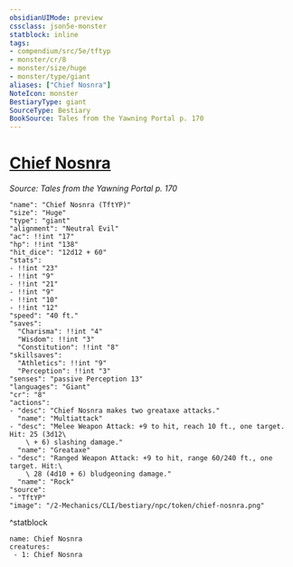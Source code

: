 ```yaml
---
obsidianUIMode: preview
cssclass: json5e-monster
statblock: inline
tags:
- compendium/src/5e/tftyp
- monster/cr/8
- monster/size/huge
- monster/type/giant
aliases: ["Chief Nosnra"]
NoteIcon: monster
BestiaryType: giant
SourceType: Bestiary
BookSource: Tales from the Yawning Portal p. 170
---
```

# [Chief Nosnra](2-Mechanics/CLI/bestiary/npc/chief-nosnra-tftyp.md)
*Source: Tales from the Yawning Portal p. 170*  

```statblock
"name": "Chief Nosnra (TftYP)"
"size": "Huge"
"type": "giant"
"alignment": "Neutral Evil"
"ac": !!int "17"
"hp": !!int "138"
"hit_dice": "12d12 + 60"
"stats":
- !!int "23"
- !!int "9"
- !!int "21"
- !!int "9"
- !!int "10"
- !!int "12"
"speed": "40 ft."
"saves":
  "Charisma": !!int "4"
  "Wisdom": !!int "3"
  "Constitution": !!int "8"
"skillsaves":
  "Athletics": !!int "9"
  "Perception": !!int "3"
"senses": "passive Perception 13"
"languages": "Giant"
"cr": "8"
"actions":
- "desc": "Chief Nosnra makes two greataxe attacks."
  "name": "Multiattack"
- "desc": "Melee Weapon Attack: +9 to hit, reach 10 ft., one target. Hit: 25 (3d12\
    \ + 6) slashing damage."
  "name": "Greataxe"
- "desc": "Ranged Weapon Attack: +9 to hit, range 60/240 ft., one target. Hit:\
    \ 28 (4d10 + 6) bludgeoning damage."
  "name": "Rock"
"source":
- "TftYP"
"image": "/2-Mechanics/CLI/bestiary/npc/token/chief-nosnra.png"
```
^statblock

```encounter-table
name: Chief Nosnra
creatures:
 - 1: Chief Nosnra
```